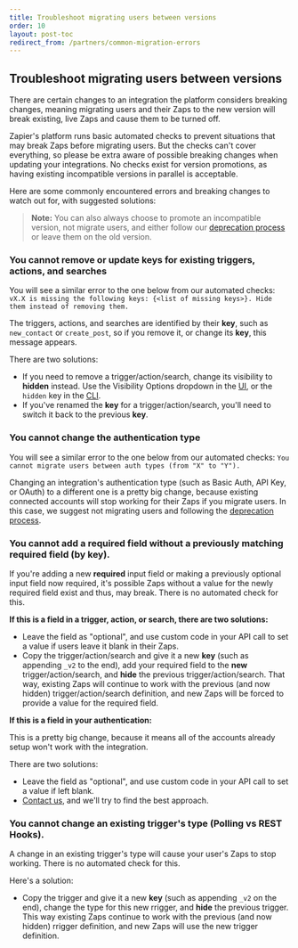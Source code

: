 ```yaml
---
title: Troubleshoot migrating users between versions
order: 10
layout: post-toc
redirect_from: /partners/common-migration-errors
---
```

<a id="deploy-errors"></a>

## Troubleshoot migrating users between versions

There are certain changes to an integration the platform considers breaking changes, meaning migrating users and their Zaps to the new version will break existing, live Zaps and cause them to be turned off. 

Zapier's platform runs basic automated checks to prevent situations that may break Zaps before migrating users. But the checks can't cover everything, so please be extra aware of possible breaking changes when updating your integrations. No checks exist for version promotions, as having existing incompatible versions in parallel is acceptable.

Here are some commonly encountered errors and breaking changes to watch out for, with suggested solutions:

> **Note:** You can also always choose to promote an incompatible version, not migrate users, and either follow our [deprecation process](https://platform.zapier.com/manage/versions-cli#deprecate-an-older-version-of-your-integration) or leave them on the old version.

### You cannot remove or update keys for existing triggers, actions, and searches

You will see a similar error to the one below from our automated checks:
`vX.X is missing the following keys: {<list of missing keys>}. Hide them instead of removing them.`

The triggers, actions, and searches are identified by their **key**, such as `new_contact` or `create_post`, so if you remove it, or change its **key**, this message appears.

There are two solutions:

- If you need to remove a trigger/action/search, change its visibility to **hidden** instead. Use the Visibility Options dropdown in the [UI](https://platform.zapier.com/build/trigger#1-configure-trigger-settings), or the `hidden` key in the [CLI](https://zapier.github.io/zapier-platform-schema/build/schema.html#basicdisplayschema).
- If you've renamed the **key** for a trigger/action/search, you'll need to switch it back to the previous **key**.

### You cannot change the authentication type

You will see a similar error to the one below from our automated checks:
`You cannot migrate users between auth types (from "X" to "Y").`

Changing an integration's authentication type (such as Basic Auth, API Key, or OAuth) to a different one is a pretty big change, because existing connected accounts will stop working for their Zaps if you migrate users. In this case, we suggest not migrating users and following the [deprecation process](https://platform.zapier.com/manage/versions-cli#deprecate-an-older-version-of-your-integration).

### You cannot add a required field without a previously matching required field (by key).

If you're adding a new **required** input field or making a previously optional input field now required, it's possible Zaps without a value for the newly required field exist and thus, may break. There is no automated check for this.

**If this is a field in a trigger, action, or search, there are two solutions:**

- Leave the field as "optional", and use custom code in your API call to set a value if users leave it blank in their Zaps.
- Copy the trigger/action/search and give it a new **key** (such as appending `_v2` to the end), add your required field to the **new** trigger/action/search, and **hide** the previous trigger/action/search. That way, existing Zaps will continue to work with the previous (and now hidden) trigger/action/search definition, and new Zaps will be forced to provide a value for the required field.

**If this is a field in your authentication:**

This is a pretty big change, because it means all of the accounts already setup won't work with the integration.

There are two solutions:

- Leave the field as "optional", and use custom code in your API call to set a value if left blank.
- [Contact us](https://developer.zapier.com/contact), and we'll try to find the best approach.

### You cannot change an existing trigger's type (Polling vs REST Hooks).

A change in an existing trigger's type will cause your user's Zaps to stop working. There is no automated check for this.

Here's a solution:

- Copy the trigger and give it a new **key** (such as appending `_v2` on the end), change the type for this new rrigger, and **hide** the previous trigger. This way existing Zaps continue to work with the previous (and now hidden) rrigger definition, and new Zaps will use the new trigger definition.
